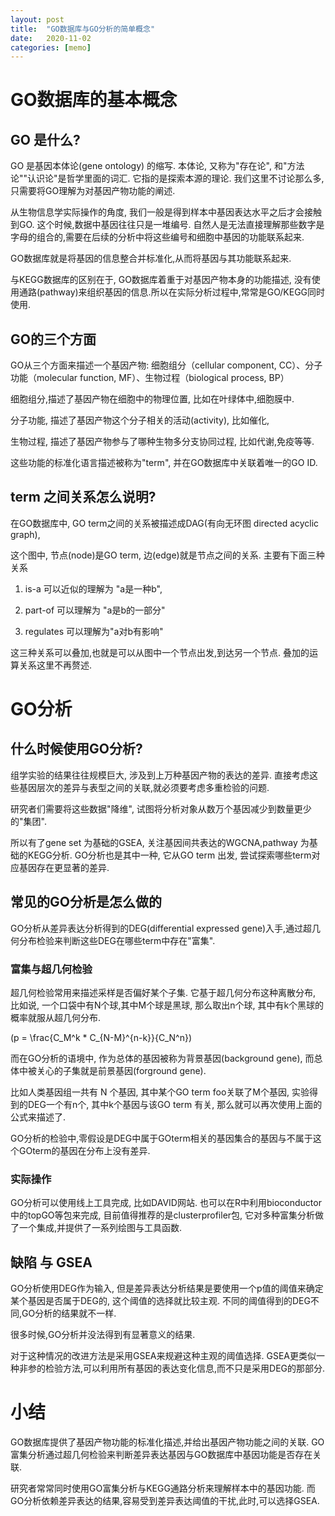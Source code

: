 ```yaml
---
layout: post
title:  "GO数据库与GO分析的简单概念"
date:   2020-11-02
categories: [memo]
---
```


# GO数据库的基本概念 #

<!-- go是什么 -->
## GO 是什么? 

GO 是基因本体论(gene ontology) 的缩写. 本体论, 又称为"存在论", 和"方法论""认识论"是哲学里面的词汇. 它指的是探索本源的理论. 
我们这里不讨论那么多,只需要将GO理解为对基因产物功能的阐述. 

<!-- 为什么有go -->
从生物信息学实际操作的角度, 我们一般是得到样本中基因表达水平之后才会接触到GO.
这个时候,数据中基因往往只是一堆编号. 自然人是无法直接理解那些数字是字母的组合的,需要在后续的分析中将这些编号和细胞中基因的功能联系起来.

GO数据库就是将基因的信息整合并标准化,从而将基因与其功能联系起来. 

与KEGG数据库的区别在于, GO数据库着重于对基因产物本身的功能描述, 没有使用通路(pathway)来组织基因的信息.所以在实际分析过程中,常常是GO/KEGG同时使用.

<!-- go term的三个方面 -->

## GO的三个方面

GO从三个方面来描述一个基因产物: 细胞组分（cellular component, CC）、分子功能（molecular function, MF）、生物过程（biological process, BP）

细胞组分,描述了基因产物在细胞中的物理位置, 比如在叶绿体中,细胞膜中.

分子功能, 描述了基因产物这个分子相关的活动(activity), 比如催化,

生物过程, 描述了基因产物参与了哪种生物多分支协同过程, 比如代谢,免疫等等.

这些功能的标准化语言描述被称为"term", 并在GO数据库中关联着唯一的GO ID. 

<!-- term之间的DAG -->
## term 之间关系怎么说明?

在GO数据库中, GO term之间的关系被描述成DAG(有向无环图 directed acyclic graph), 

这个图中, 节点(node)是GO term, 边(edge)就是节点之间的关系. 
主要有下面三种关系

1. is-a
可以近似的理解为 "a是一种b", 
2. part-of
可以理解为 "a是b的一部分"

3. regulates
可以理解为"a对b有影响"

这三种关系可以叠加,也就是可以从图中一个节点出发,到达另一个节点. 
叠加的运算关系这里不再赘述. 

<!-- 何时使用go,以及背后的原理 -->
# GO分析

## 什么时候使用GO分析?

组学实验的结果往往规模巨大, 涉及到上万种基因产物的表达的差异. 
直接考虑这些基因层次的差异与表型之间的关联,就必须要考虑多重检验的问题. 

研究者们需要将这些数据"降维", 试图将分析对象从数万个基因减少到数量更少的"集团".

所以有了gene set 为基础的GSEA, 关注基因间共表达的WGCNA,pathway 为基础的KEGG分析. GO分析也是其中一种, 它从GO term 出发, 尝试探索哪些term对应基因存在更显著的差异. 

<!-- 如何使用GO -->

## 常见的GO分析是怎么做的

GO分析从差异表达分析得到的DEG(differential expressed gene)入手,通过超几何分布检验来判断这些DEG在哪些term中存在"富集". 

### 富集与超几何检验 

超几何检验常用来描述采样是否偏好某个子集.
它基于超几何分布这种离散分布, 比如说, 一个口袋中有N个球,其中M个球是黑球, 那么取出n个球, 其中有k个黑球的概率就服从超几何分布. 

\(p = \frac{C_M^k * C_{N-M}^{n-k}}{C_N^n}\)

而在GO分析的语境中, 作为总体的基因被称为背景基因(background gene), 而总体中被关心的子集就是前景基因(forground gene). 

比如人类基因组一共有 N 个基因, 其中某个GO term foo关联了M个基因, 实验得到的DEG一个有n个, 其中k个基因与该GO term 有关, 那么就可以再次使用上面的公式来描述了. 

GO分析的检验中,零假设是DEG中属于GOterm相关的基因集合的基因与不属于这个GOterm的基因在分布上没有差异.

### 实际操作

GO分析可以使用线上工具完成, 比如DAVID网站. 
也可以在R中利用bioconductor中的topGO等包来完成,
目前值得推荐的是clusterprofiler包, 它对多种富集分析做了一个集成,并提供了一系列绘图与工具函数. 

## 缺陷 与 GSEA

GO分析使用DEG作为输入, 但是差异表达分析结果是要使用一个p值的阈值来确定某个基因是否属于DEG的, 这个阈值的选择就比较主观. 不同的阈值得到的DEG不同,GO分析的结果就不一样.

很多时候,GO分析并没法得到有显著意义的结果.

对于这种情况的改进方法是采用GSEA来规避这种主观的阈值选择. GSEA更类似一种非参的检验方法,可以利用所有基因的表达变化信息,而不只是采用DEG的那部分. 


# 小结

GO数据库提供了基因产物功能的标准化描述,并给出基因产物功能之间的关联. 
GO富集分析通过超几何检验来判断差异表达基因与GO数据库中基因功能是否存在关联. 

研究者常常同时使用GO富集分析与KEGG通路分析来理解样本中的基因功能. 
而GO分析依赖差异表达的结果,容易受到差异表达阈值的干扰,此时,可以选择GSEA. 
